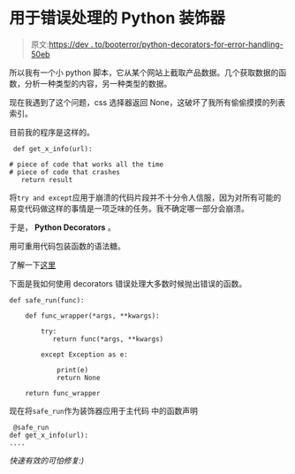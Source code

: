 # 用于错误处理的 Python 装饰器

> 原文:[https://dev . to/booterror/python-decorators-for-error-handling-50eb](https://dev.to/booterror/python-decorators-for-error-handling-50eb)

所以我有一个小 python 脚本，它从某个网站上截取产品数据。几个获取数据的函数，分析一种类型的内容，另一种类型的数据。

现在我遇到了这个问题，css 选择器返回 None，这破坏了我所有偷偷摸摸的列表索引。

目前我的程序是这样的。

```
 def get_x_info(url):

# piece of code that works all the time 
# piece of code that crashes 
   return result 
```

将`try and except`应用于崩溃的代码片段并不十分令人信服，因为对所有可能的易变代码做这样的事情是一项乏味的任务。我不确定哪一部分会崩溃。

于是， **Python Decorators** 。

用可重用代码包装函数的语法糖。

了解一下[这里](https://realpython.com/primer-on-python-decorators/)

下面是我如何使用 decorators 错误处理大多数时候抛出错误的函数。

```
def safe_run(func):

    def func_wrapper(*args, **kwargs):

        try:
           return func(*args, **kwargs)

        except Exception as e:

            print(e)
            return None

    return func_wrapper 
```

现在将`safe_run`作为装饰器应用于主代码
中的函数声明

```
 @safe_run
def get_x_info(url):
.... 
```

*快速有效的可怕修复:)*